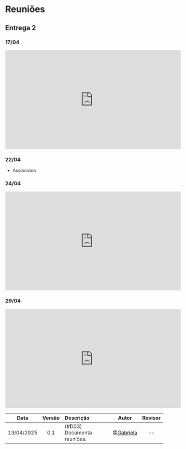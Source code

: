 # Reuniões

## Entrega 2

### 17/04
<iframe width="560" height="315" src="https://www.youtube.com/embed/f0HjBOnkQe4?si=7mvzmKTJpsMPxHRE" title="YouTube video player" frameborder="0" allow="accelerometer; autoplay; clipboard-write; encrypted-media; gyroscope; picture-in-picture; web-share" referrerpolicy="strict-origin-when-cross-origin" allowfullscreen></iframe>

### 22/04
- Assíncrona

### 24/04
<iframe width="560" height="315" src="https://www.youtube.com/embed/gKxDyhvvin0?si=IrsGpIuvqzdlPCTv" title="YouTube video player" frameborder="0" allow="accelerometer; autoplay; clipboard-write; encrypted-media; gyroscope; picture-in-picture; web-share" referrerpolicy="strict-origin-when-cross-origin" allowfullscreen></iframe>

### 29/04
<iframe width="560" height="315" src="https://www.youtube.com/embed/kuoFhgc03tw?si=PkUf0SncnwfQucYk" title="YouTube video player" frameborder="0" allow="accelerometer; autoplay; clipboard-write; encrypted-media; gyroscope; picture-in-picture; web-share" referrerpolicy="strict-origin-when-cross-origin" allowfullscreen></iframe>

| Data       | Versão | Descrição                                 | Autor                                      | Revisor                                     |
| :--------: | :----: | :---------------------------------------- | :----------------------------------------: | :----------------------------------------: |
| 13/04/2025 |  0.1   | (#D03) Documenta reuniões. | [@Gabriela](https://github.com/gaubiela)   | -- |